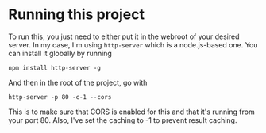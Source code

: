 # Running this project

To run this, you just need to either put it in the webroot of your desired server. In my case, I'm using ``http-server`` which is a node.js-based one. You can install it globally by running 

``` 
npm install http-server -g
```

And then in the root of the project, go with

```
http-server -p 80 -c-1 --cors
```

This is to make sure that CORS is enabled for this and that it's running from your port 80. Also, I've set the caching to -1 to prevent result caching. 